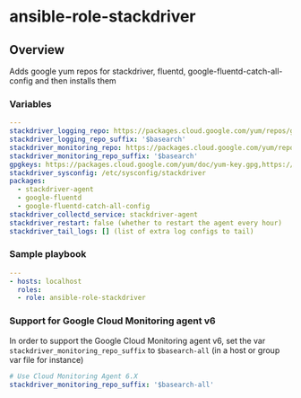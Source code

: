 # ansible-role-stackdriver

## Overview

Adds google yum repos for stackdriver, fluentd, google-fluentd-catch-all-config and then installs them

### Variables

```yaml
---
stackdriver_logging_repo: https://packages.cloud.google.com/yum/repos/google-cloud-logging-el{{ ansible_distribution_major_version }}
stackdriver_logging_repo_suffix: '$basearch'
stackdriver_monitoring_repo: https://packages.cloud.google.com/yum/repos/google-cloud-monitoring-el{{ ansible_distribution_major_version }}
stackdriver_monitoring_repo_suffix: '$basearch'
gpgkeys: https://packages.cloud.google.com/yum/doc/yum-key.gpg,https://packages.cloud.google.com/yum/doc/rpm-package-key.gpg
stackdriver_sysconfig: /etc/sysconfig/stackdriver
packages:
  - stackdriver-agent
  - google-fluentd
  - google-fluentd-catch-all-config
stackdriver_collectd_service: stackdriver-agent
stackdriver_restart: false (whether to restart the agent every hour)
stackdriver_tail_logs: [] (list of extra log configs to tail)
```

### Sample playbook

```yaml
---
- hosts: localhost
  roles:
  - role: ansible-role-stackdriver
  ```

### Support for Google Cloud Monitoring agent v6

In order to support the Google Cloud Monitoring agent v6, set the var `stackdriver_monitoring_repo_suffix` to `$basearch-all` (in a host or group var file for instance)

```yaml
# Use Cloud Monitoring Agent 6.X
stackdriver_monitoring_repo_suffix: '$basearch-all'
```
